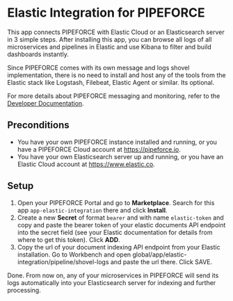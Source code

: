# Elastic Integration for PIPEFORCE 

This app connects PIPEFORCE with Elastic Cloud or an Elasticsearch server in 3 simple steps. After installing this app,
you can browse all logs of all microservices and pipelines in Elastic and use Kibana to filter and build dashboards
instantly.

Since PIPEFORCE comes with its own message and logs shovel implementation, there is no need to install and host any of
the tools from the Elastic stack like Logstash, Filebeat, Elastic Agent or similar. Its optional.

For more details about PIPEFORCE messaging and monitoring, refer to
the [Developer Documentation](http://docs.pipeforce.io).

## Preconditions

 - You have your own PIPEFORCE instance installed and running, or you have a PIPEFORCE Cloud account
at https://pipeforce.io. 
 - You have your own Elasticsearch server up and running, or you have an Elastic Cloud account at https://www.elastic.co.

## Setup

1. Open your PIPEFORCE Portal and go to **Marketplace**. Search for this app `app-elastic-integration` there and
   click **Install**.
2. Create a new **Secret** of format `bearer` and with name `elastic-token` and copy and paste the bearer token of your
   elastic documents API endpoint into the secret field (see your Elastic documentation for details from where to get this token).
   Click **ADD**.
3. Copy the url of your document indexing API endpoint from your Elastic installation. Go to Workbench and open
   global/app/elastic-integration/pipeline/shovel-logs and paste the url there. Click SAVE.

Done. From now on, any of your microservices in PIPEFORCE will send its logs automatically into your Elasticsearch
server for indexing and further processing.
